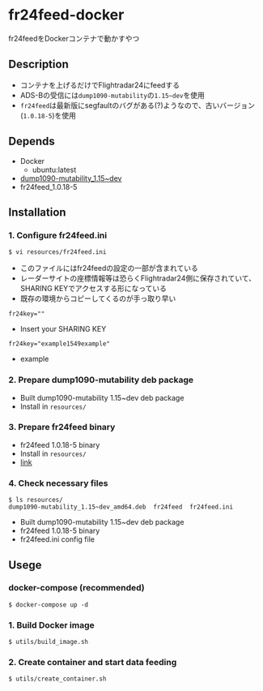# fr24feed-docker

fr24feedをDockerコンテナで動かすやつ

## Description

* コンテナを上げるだけでFlightradar24にfeedする
* ADS-Bの受信には`dump1090-mutability`の`1.15~dev`を使用
* `fr24feed`は最新版にsegfaultのバグがある(?)ようなので、古いバージョン(`1.0.18-5`)を使用

## Depends

* Docker
  * ubuntu:latest
* [dump1090-mutability_1.15~dev](https://github.com/mutability/dump1090/tree/unmaintained)
* fr24feed_1.0.18-5

## Installation

### 1. Configure fr24feed.ini

```
$ vi resources/fr24feed.ini
```

* このファイルにはfr24feedの設定の一部が含まれている
* レーダーサイトの座標情報等は恐らくFlightradar24側に保存されていて、SHARING KEYでアクセスする形になっている
* 既存の環境からコピーしてくるのが手っ取り早い

```
fr24key=""
```

* Insert your SHARING KEY

```
fr24key="example1549example"
```

* example

### 2. Prepare dump1090-mutability deb package

* Built dump1090-mutability 1.15~dev deb package
* Install in `resources/`

### 3. Prepare fr24feed binary

* fr24feed 1.0.18-5 binary
* Install in `resources/`
* [link](http://feed.flightradar24.com/linux/fr24feed_1.0.18-5_amd64.tgz)

### 4. Check necessary files

```
$ ls resources/
dump1090-mutability_1.15~dev_amd64.deb  fr24feed  fr24feed.ini
```

* Built dump1090-mutability 1.15~dev deb package
* fr24feed 1.0.18-5 binary
* fr24feed.ini config file

## Usege

### docker-compose (recommended)

```
$ docker-compose up -d
```

### 1. Build Docker image

```
$ utils/build_image.sh
```

### 2. Create container and start data feeding

```
$ utils/create_container.sh
```
